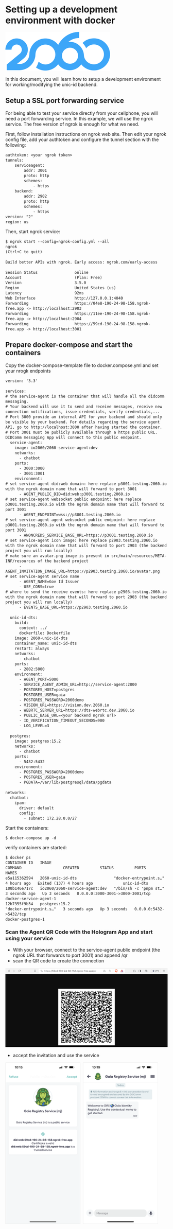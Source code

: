 # Setting up a development environment with docker

![2060 logo](https://raw.githubusercontent.com/2060-io/.github/44bf28569fec0251a9367a9f6911adfa18a01a7c/profile/assets/2060_logo.svg)

In this document, you will learn how to setup a development environment for working/modifying the unic-id backend.

## Setup a SSL port forwarding service

For being able to test your service directly from your cellphone, you will need a port forwarding service.
In this example, we will use the ngrok service. The free version of ngrok is enough for what we need.

First, follow installation instructions on ngrok web site. Then edit your ngrok config file, add your authtoken and configure the tunnel section with the following:

```
authtoken: <your ngrok token>
tunnels:
    serviceagent:
        addr: 3001
        proto: http
        schemes:
            - https
    backend:
        addr: 2902
        proto: http
        schemes:
            - https
version: "2"
region: us
```

Then, start ngrok service:

```
$ ngrok start --config=ngrok-config.yml --all
ngrok                                                                                                              (Ctrl+C to quit)

Build better APIs with ngrok. Early access: ngrok.com/early-access

Session Status                online
Account                       (Plan: Free)
Version                       3.5.0
Region                        United States (us)
Latency                       92ms
Web Interface                 http://127.0.0.1:4040
Forwarding                    https://04e8-190-24-98-158.ngrok-free.app -> http://localhost:2903
Forwarding                    https://11ee-190-24-98-158.ngrok-free.app -> http://localhost:2904
Forwarding                    https://59cd-190-24-98-158.ngrok-free.app -> http://localhost:3001
```

## Prepare docker-compose and start the containers

Copy the docker-compose-template file to docker.compose.yml and set your nrogk endpoints

```
version: '3.3'

services:
# the service-agent is the container that will handle all the didcomm messaging.
# Your backend will use it to send and receive messages, receive new connection notifications, issue credentials, verify credentials,...
# Port 3000 provide an internal API for your backend and should only be visible by your backend. For details regarding the service agent API, go to http://localhost:3000 after having started the container.
# Port 3001 must be publicly available through a https public URL. DIDComm messaging App will connect to this public endpoint.
  service-agent:
    image: io2060/2060-service-agent:dev
    networks:
      - chatbot
    ports:
      - 3000:3000
      - 3001:3001
    environment:
# set service-agent did:web domain: here replace p3001.testing.2060.io with the ngrok domain name that will forward to port 3001
      - AGENT_PUBLIC_DID=did:web:p3001.testing.2060.io
# set service-agent websocket public endpoint: here replace p3001.testing.2060.io with the ngrok domain name that will forward to port 3001
      - AGENT_ENDPOINT=wss://p3001.testing.2060.io
# set service-agent agent websocket public endpoint: here replace p3001.testing.2060.io with the ngrok domain name that will forward to port 3001
      - ANONCREDS_SERVICE_BASE_URL=https://p3001.testing.2060.io
# set service-agent icon image: here replace p2903.testing.2060.io with the ngrok domain name that will forward to port 2903 (the backend project you will run locally)
# make sure an avatar.png image is present in src/main/resources/META-INF/resources of the backend project
      - AGENT_INVITATION_IMAGE_URL=https://p2903.testing.2060.io/avatar.png
# set service-agent service name
      - AGENT_NAME=Gov Id Issuer
      - USE_CORS=true
# where to send the receive events: here replace p2903.testing.2060.io with the ngrok domain name that will forward to port 2903 (the backend project you will run locally)
      - EVENTS_BASE_URL=https://p2903.testing.2060.io
  
  unic-id-dts:
    build: 
      context: ../
      dockerfile: Dockerfile
    image: 2060-unic-id-dts
    container_name: unic-id-dts
    restart: always
    networks:
      - chatbot
    ports:
      - 2802:5000
    environment:
      - AGENT_PORT=5000
      - SERVICE_AGENT_ADMIN_URL=http://service-agent:2800
      - POSTGRES_HOST=postgres
      - POSTGRES_USER=gaia
      - POSTGRES_PASSWORD=2060demo
      - VISION_URL=https://vision.dev.2060.io
      - WEBRTC_SERVER_URL=https://dts-webrtc.dev.2060.io
      - PUBLIC_BASE_URL=<your backend ngrok url>
      - ID_VERIFICATION_TIMEOUT_SECONDS=900
      - LOG_LEVEL=3
  
  postgres:
    image: postgres:15.2
    networks:
      - chatbot
    ports:
      - 5432:5432
    environment:
      - POSTGRES_PASSWORD=2060demo
      - POSTGRES_USER=gaia 
      - PGDATA=/var/lib/postgresql/data/pgdata

networks:
  chatbot:
    ipam:
      driver: default
      config:
        - subnet: 172.28.0.0/27
```

Start the containers:

```
$ docker-compose up -d
```
verify containers are started:

```
$ docker ps
CONTAINER ID   IMAGE                                                 COMMAND                  CREATED         STATUS         PORTS                                                                                                               NAMES
e5a115362594   2060-unic-id-dts                "docker-entrypoint.s…"   4 hours ago   Exited (137) 4 hours ago             unic-id-dts
100b146e717c   io2060/2060-service-agent:dev   "/bin/sh -c 'pnpm st…"   3 seconds ago   Up 3 seconds   0.0.0.0:3000-3001->3000-3001/tcp                                                                                    docker-service-agent-1
12b7355f9b34   postgres:15.2                                         "docker-entrypoint.s…"   3 seconds ago   Up 3 seconds   0.0.0.0:5432->5432/tcp                                                                                              docker-postgres-1
```


### Scan the Agent QR Code with the Hologram App and start using your service

- With your browser, connect to the service-agent public endpoint (the ngrok URL that forwards to port 3001) and append /qr
- scan the QR code to create the connection

![QR Code](assets/browser.png)

- accept the invitation and use the service

<kbd>
<img src="assets/IMG_7715.PNG" alt="invitation" style="height:500px; border: 1px solid #EEEEEE;"/>
<img src="assets/IMG_7716.PNG" alt="invitation" style="height:500px; border: 1px solid #EEEEEE;"/>
</kbd>
